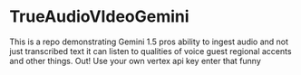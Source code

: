 # TrueAudioVIdeoGemini
This is a repo demonstrating Gemini 1.5 pros ability to ingest audio and not just transcribed text it can listen to qualities of voice guest regional accents and other things. Out! Use your own vertex api key enter that funny
